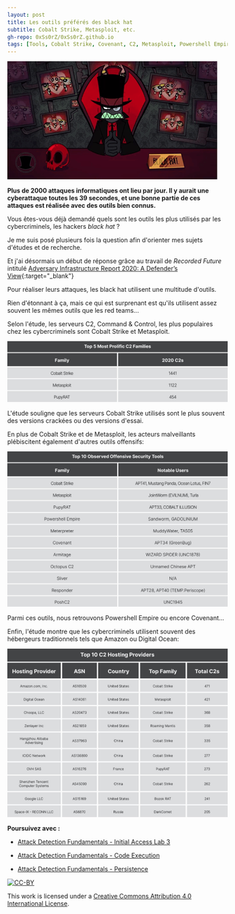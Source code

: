 ```yaml
---
layout: post
title: Les outils préférés des black hat
subtitle: Cobalt Strike, Metasploit, etc.
gh-repo: 0xSs0rZ/0xSs0rZ.github.io
tags: [Tools, Cobalt Strike, Covenant, C2, Metasploit, Powershell Empire, PupyRAT, Armitage, Meterpreter]
---
```


![dc21s8icaedc508955944a19c4728eaf2a3f2e2.gif](/img/dc21s8icaedc508955944a19c4728eaf2a3f2e2.gif)

**Plus de 2000 attaques informatiques ont lieu par jour. Il y aurait une cyberattaque toutes les 39 secondes, et une bonne partie de ces attaques est réalisée avec des outils bien connus.**

Vous êtes-vous déjà demandé quels sont les outils les plus utilisés par les cybercriminels, les hackers *black hat* ? 

Je me suis posé plusieurs fois la question afin d'orienter mes sujets d'études et de recherche.

Et j'ai désormais un début de réponse grâce au travail de *Recorded Future* intitulé [Adversary Infrastructure Report 2020: A Defender’s View](https://go.recordedfuture.com/hubfs/reports/cta-2021-0107.pdf){:target="_blank"}

Pour réaliser leurs attaques, les black hat utilisent une multitude d'outils. 

Rien d'étonnant à ça, mais ce qui est surprenant est qu'ils utilisent assez souvent les mêmes outils que les red teams...

Selon l'étude, les serveurs C2, Command & Control, les plus populaires chez les cybercriminels sont Cobalt Strike et Metasploit.

![5abdf6f2019f3469b6018509a0c0896b.png](/img/81170604ac834fb8b20d6467853d3ba3.png)

L'étude souligne que les serveurs Cobalt Strike utilisés sont le plus souvent des versions crackées ou des versions d'essai.

En plus de Cobalt Strike et de Metasploit, les acteurs malveillants plébiscitent également d'autres outils offensifs:

![bad1709e272f763ab62a322eb3a72730.png](/img/5544641c61c14fda8a4db501386dade7.png)

Parmi ces outils, nous retrouvons Powershell Empire ou encore Covenant...

Enfin, l'étude montre que les cybercriminels utilisent souvent des hébergeurs traditionnels tels que Amazon ou Digital Ocean:  

![ef3a225c24cb1baf5937316d3c494765.png](/img/99b7e7785264418a91b9004964e975e9.png)

**Poursuivez avec :** 

- [Attack Detection Fundamentals - Initial Access Lab 3](https://0xss0rz.github.io/2021-01-06-Attack-Detection-Initial-Access-3/)

- [Attack Detection Fundamentals - Code Execution](https://0xss0rz.github.io/2021-01-09-Attack-Detection-Code-Execution/)

- [Attack Detection Fundamentals - Persistence](https://0xss0rz.github.io/2021-01-10-Attack-Detection-Persistence/)

[![CC-BY](https://mirrors.creativecommons.org/presskit/buttons/88x31/svg/by.svg)](https://creativecommons.org/licenses/by/4.0/)

This work is licensed under a [Creative Commons Attribution 4.0 International License](https://creativecommons.org/licenses/by/4.0/).
